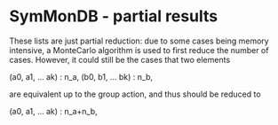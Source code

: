 # SymMonDB - partial results

These lists are just partial reduction: due to some cases being memory intensive, a MonteCarlo algorithm is used to first reduce the number of cases. However, it could still be the cases that two elements

(a0, a1, ... ak) : n_a,
(b0, b1, ... bk) : n_b,

are equivalent up to the group action, and thus should be reduced to

(a0, a1, ... ak) : n_a+n_b,